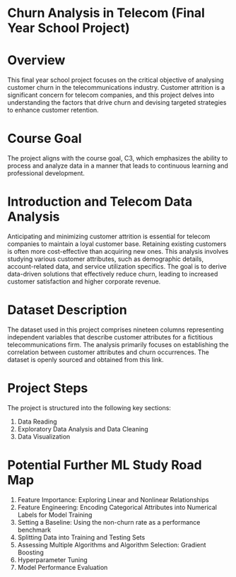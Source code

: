 # Churn Analysis in Telecom (Final Year School Project)

# Overview
This final year school project focuses on the critical objective of analysing customer churn in the telecommunications industry. Customer attrition is a significant concern for telecom companies, and this project delves into understanding the factors that drive churn and devising targeted strategies to enhance customer retention.

# Course Goal
The project aligns with the course goal, C3, which emphasizes the ability to process and analyze data in a manner that leads to continuous learning and professional development.

# Introduction and Telecom Data Analysis

Anticipating and minimizing customer attrition is essential for telecom companies to maintain a loyal customer base. Retaining existing customers is often more cost-effective than acquiring new ones. This analysis involves studying various customer attributes, such as demographic details, account-related data, and service utilization specifics. The goal is to derive data-driven solutions that effectively reduce churn, leading to increased customer satisfaction and higher corporate revenue.

# Dataset Description

The dataset used in this project comprises nineteen columns representing independent variables that describe customer attributes for a fictitious telecommunications firm. The analysis primarily focuses on establishing the correlation between customer attributes and churn occurrences. The dataset is openly sourced and obtained from this link.

# Project Steps
The project is structured into the following key sections:

1. Data Reading
2. Exploratory Data Analysis and Data Cleaning
3. Data Visualization
   
# Potential Further ML Study Road Map
1. Feature Importance: Exploring Linear and Nonlinear Relationships
2. Feature Engineering: Encoding Categorical Attributes into Numerical Labels for Model Training
3. Setting a Baseline: Using the non-churn rate as a performance benchmark
4. Splitting Data into Training and Testing Sets
5. Assessing Multiple Algorithms and Algorithm Selection: Gradient Boosting
6. Hyperparameter Tuning
7. Model Performance Evaluation
